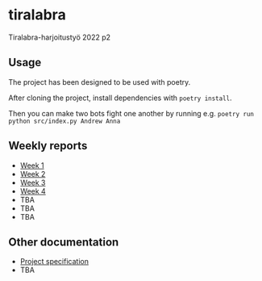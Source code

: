 # tiralabra
Tiralabra-harjoitustyö 2022 p2


## Usage

The project has been designed to be used with poetry.

After cloning the project, install dependencies with `poetry install`.

Then you can make two bots fight one another by running e.g. `poetry run python src/index.py Andrew Anna`

## Weekly reports

* [Week 1](https://github.com/mikkokallio/tiralabra/blob/main/doc/weekly-report-1.md)
* [Week 2](https://github.com/mikkokallio/tiralabra/blob/main/doc/weekly-report-2.md)
* [Week 3](https://github.com/mikkokallio/tiralabra/blob/main/doc/weekly-report-3.md)
* [Week 4](https://github.com/mikkokallio/tiralabra/blob/main/doc/weekly-report-4.md)
* TBA
* TBA
* TBA

## Other documentation

* [Project specification](https://github.com/mikkokallio/tiralabra/blob/main/doc/specification.md)
* TBA
